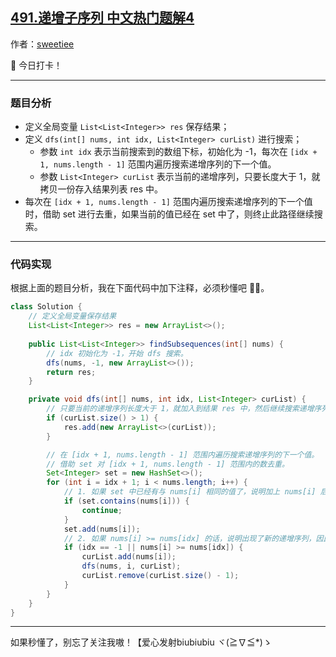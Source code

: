 ## [491.递增子序列 中文热门题解4](https://leetcode.cn/problems/non-decreasing-subsequences/solutions/100000/jin-tian-wo-you-shuang-ruo-zhuo-neng-miao-dong-la-)

作者：[sweetiee](https://leetcode.cn/u/sweetiee)

🙋 今日打卡！

---

### 题目分析
* 定义全局变量 `List<List<Integer>> res` 保存结果；
* 定义 `dfs(int[] nums, int idx, List<Integer> curList)` 进行搜索；
    - 参数 `int idx` 表示当前搜索到的数组下标，初始化为 -1，每次在 `[idx + 1, nums.length - 1]` 范围内遍历搜索递增序列的下一个值。
    - 参数 `List<Integer> curList` 表示当前的递增序列，只要长度大于 1，就拷贝一份存入结果列表 res 中。
* 每次在 `[idx + 1, nums.length - 1]` 范围内遍历搜索递增序列的下一个值时，借助 set 进行去重，如果当前的值已经在 set 中了，则终止此路径继续搜索。

---

### 代码实现
根据上面的题目分析，我在下面代码中加下注释，必须秒懂吧 🤷‍♀️。
``` Java
class Solution {
    // 定义全局变量保存结果
    List<List<Integer>> res = new ArrayList<>();
    
    public List<List<Integer>> findSubsequences(int[] nums) {
        // idx 初始化为 -1，开始 dfs 搜索。
        dfs(nums, -1, new ArrayList<>());
        return res;
    }

    private void dfs(int[] nums, int idx, List<Integer> curList) {
        // 只要当前的递增序列长度大于 1，就加入到结果 res 中，然后继续搜索递增序列的下一个值。
        if (curList.size() > 1) {
            res.add(new ArrayList<>(curList));
        }

        // 在 [idx + 1, nums.length - 1] 范围内遍历搜索递增序列的下一个值。
        // 借助 set 对 [idx + 1, nums.length - 1] 范围内的数去重。
        Set<Integer> set = new HashSet<>();
        for (int i = idx + 1; i < nums.length; i++) {
            // 1. 如果 set 中已经有与 nums[i] 相同的值了，说明加上 nums[i] 后的所有可能的递增序列之前已经被搜过一遍了，因此停止继续搜索。
            if (set.contains(nums[i])) { 
                continue;
            }
            set.add(nums[i]);
            // 2. 如果 nums[i] >= nums[idx] 的话，说明出现了新的递增序列，因此继续 dfs 搜索（因为 curList 在这里是复用的，因此别忘了 remove 哦）
            if (idx == -1 || nums[i] >= nums[idx]) {
                curList.add(nums[i]);
                dfs(nums, i, curList);
                curList.remove(curList.size() - 1);
            }
        }
    }
}

```


---

如果秒懂了，别忘了关注我嗷！【爱心发射biubiubiu ヾ(≧∇≦*)ゝ
